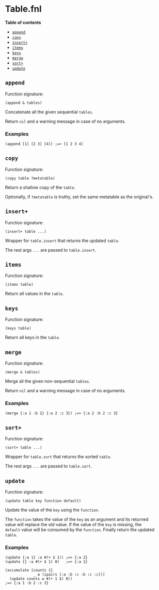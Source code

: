 # Table.fnl

**Table of contents**

- [`append`](#append)
- [`copy`](#copy)
- [`insert+`](#insert)
- [`items`](#items)
- [`keys`](#keys)
- [`merge`](#merge)
- [`sort+`](#sort)
- [`update`](#update)

## `append`
Function signature:

```
(append & tables)
```

Concatenate all the given sequential `tables`.

Return `nil` and a warning message in case of no arguments.

### Examples

```fennel
(append [1] [2 3] [4]) ;=> [1 2 3 4]
```

## `copy`
Function signature:

```
(copy table ?metatable)
```

Return a shallow copy of the `table`.

Optionally, if `?metatable` is truthy, set the same metatable as the original's.

## `insert+`
Function signature:

```
(insert+ table ...)
```

Wrapper for `table.insert` that returns the updated `table`.

The rest args `...` are passed to `table.insert`.

## `items`
Function signature:

```
(items table)
```

Return all values in the `table`.

## `keys`
Function signature:

```
(keys table)
```

Return all keys in the `table`.

## `merge`
Function signature:

```
(merge & tables)
```

Merge all the given non-sequential `tables`.

Return `nil` and a warning message in case of no arguments.

### Examples

```fennel
(merge {:a 1 :b 2} {:a 2 :c 3}) ;=> {:a 2 :b 2 :c 3}
```

## `sort+`
Function signature:

```
(sort+ table ...)
```

Wrapper for `table.sort` that returns the sorted `table`.

The rest args `...` are passed to `table.sort`.

## `update`
Function signature:

```
(update table key function default)
```

Update the value of the `key` using the `function`.

The `function` takes the value of the `key` as an argument and its returned value
will replace the old value. If the value of the `key` is missing, the `default`
value will be consumed by the `function`.
Finally return the updated `table`.

### Examples

```fennel
(update {:a 1} :a #(+ $ 1)) ;=> {:a 2}
(update {} :a #(+ $ 1) 0)   ;=> {:a 1}

(accumulate [counts {}
             _ w (ipairs [:a :b :c :b :c :c])]
  (update counts w #(+ 1 $) 0))
;=> {:a 1 :b 2 :c 3}
```


<!-- Generated with Fenneldoc 1.0.1-dev
     https://gitlab.com/andreyorst/fenneldoc -->
